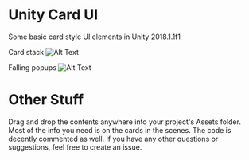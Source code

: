 # Unity Card UI
Some basic card style UI elements in Unity 2018.1.1f1

Card stack
![Alt Text](https://github.com/ryanslikesocool/Unity-Card-Stack/blob/master/DemoGIF.gif)

Falling popups
![Alt Text](https://github.com/ryanslikesocool/Unity-Card-Stack/blob/master/DemoGIF.gif)

# Other Stuff
Drag and drop the contents anywhere into your project's Assets folder.  Most of the info you need is on the cards in the scenes.  The code is decently commented as well.  If you have any other questions or suggestions, feel free to create an issue.
